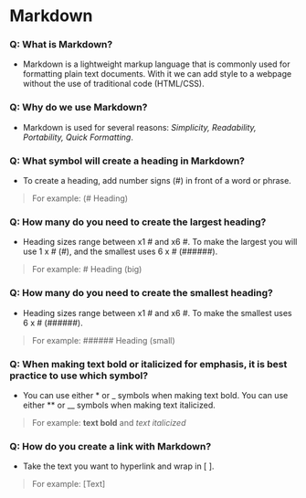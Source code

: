 # Markdown

### Q: What is Markdown?

- Markdown is a lightweight markup language that is commonly used for formatting plain text documents. With it we can add style to a webpage without the use of traditional code (HTML/CSS).

### Q: Why do we use Markdown?

- Markdown is used for several reasons: *Simplicity, Readability, Portability, Quick Formatting*.

### Q: What symbol will create a heading in Markdown?

- To create a heading, add number signs (#) in front of a word or phrase.

> For example: (# Heading)

### Q: How many do you need to create the largest heading?

- Heading sizes range between x1 # and x6 #. To make the largest you will use 1 x # (#), and the smallest uses 6 x # (######).

> For example: # Heading (big)

### Q: How many do you need to create the smallest heading?

- Heading sizes range between x1 # and x6 #. To make the smallest uses 6 x # (######).

> For example: ###### Heading (small)

### Q: When making text bold or italicized for emphasis, it is best practice to use which symbol?

- You can use either * or _ symbols when making text bold. You can use either ** or __ symbols when making text italicized.

> For example: **text bold** and *text italicized*

### Q: How do you create a link with Markdown?

- Take the text you want to hyperlink and wrap in [ ].
  
> For example: [Text]

